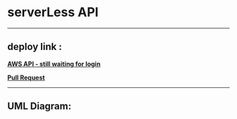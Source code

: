 # serverLess API

---


## deploy link :

**[AWS API - still waiting for login]()** 

**[Pull Request]()** 


---



## UML Diagram:
![]()
